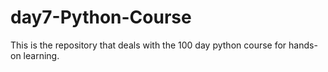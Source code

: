 # day7-Python-Course
This is the repository that deals with the 100 day python course for hands-on learning.

